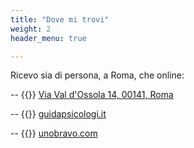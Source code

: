 ```yaml
---
title: "Dove mi trovi"
weight: 2
header_menu: true

---
```


Ricevo sia di persona, a Roma, che online:

-- {{<icon class="fa fa-map" aria-hidden="true">}} [Via Val d'Ossola 14, 00141, Roma](https://maps.app.goo.gl/1RvHmtrfPJhpqB2c6)

-- {{<icon class="fa fa-globe" aria-hidden="true">}} [guidapsicologi.it](https://www.guidapsicologi.it/studio/dottssa-daniela-ledonne)

-- {{<icon class="fa fa-globe" aria-hidden="true">}} [unobravo.com](https://www.unobravo.com/psicologi/daniela-ledonne)